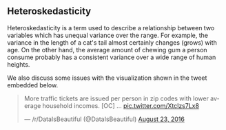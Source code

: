 ## Heteroskedasticity

Heteroskedasticity is a term used to describe a relationship between two variables which has unequal variance over the range.  For example, the variance in the length of a cat's tail almost certainly changes (grows) with age.  On the other hand, the average amount of chewing gum a person consume probably has a consistent variance over a wide range of human heights.

We also discuss some issues with the visualization shown in the tweet embedded below.

<blockquote class="twitter-tweet" data-lang="en"><p lang="en" dir="ltr">More traffic tickets are issued per person in zip codes with lower average household incomes. [OC] … <a href="https://t.co/Xtclzs7Lx8">pic.twitter.com/Xtclzs7Lx8</a></p>&mdash; /r/DataIsBeautiful (@DataIsBeautiful) <a href="https://twitter.com/DataIsBeautiful/status/768191270154035200">August 23, 2016</a></blockquote>
<script async src="//platform.twitter.com/widgets.js" charset="utf-8"></script>

